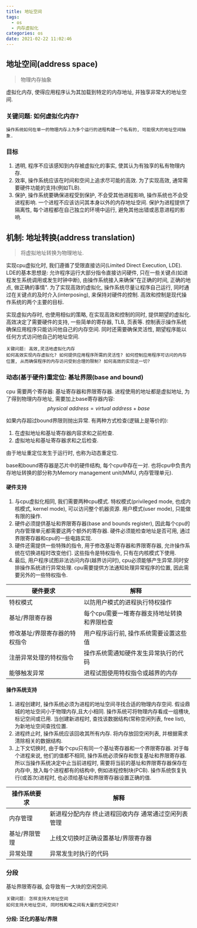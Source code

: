 ```yaml
---
title: 地址空间
tags:
  - os
  - 内存虚拟化
categories: os
date: 2021-02-22 11:02:46
---
```


## 地址空间(address space)
> 物理内存抽象  

虚拟化内存, 使得应用程序认为其加载到特定的内存地址, 并独享非常大的地址空间.  
### 关键问题: 如何虚拟化内存?
```
操作系统如何在单一的物理内存上为多个运行的进程构建一个私有的, 可能很大的地址空间抽象.
```
### 目标
1. 透明, 程序不应该感知到内存被虚拟化的事实, 使其认为有独享的私有物理内存.
2. 效率, 操作系统应该在时间和空间上追求尽可能的高效. 为了实现高效, 通常需要硬件功能的支持(例如TLB).
3. 保护, 操作系统要确保进程受到保护, 不会受其他进程影响, 操作系统也不会受进程影响. 一个进程不应该访问其本身以外的内存地址空间. 保护为进程提供了隔离性, 每个进程都在自己独立的环境中运行, 避免其他出错或恶意进程的影响.

## 机制: 地址转换(address translation)
> 将虚拟地址转换为物理地址.  

实现cpu虚拟化时, 我们遵循了受限直接访问(Limited Direct Execution, LDE). LDE的基本思想是: 允许程序运行大部分指令直接访问硬件, 只在一些关键点(如进程发生系统调用或发生时钟中断), 由操作系统接入来确保"在正确的时间, 正确的地点, 做正确的事情". 为了实现高效的虚拟化, 操作系统尽量让程序自己运行, 同时通过在关键点的及时介入(interposing), 来保持对硬件的控制. 高效和控制是现代操作系统的两个主要的目标.

实现虚拟内存时, 也使用相似的策略, 在实现高效和控制的同时, 提供期望的虚拟化. 高效决定了需要硬件的支持, 一些简单的寄存器, TLB, 页表等. 控制表示操作系统确保应用程序只能访问他自己的内存空间. 同时还需要确保灵活性, 期望程序能以任何方式访问他自己的地址空间.

```
关键问题: 高效,灵活地虚拟化内存
如何高效实现内存虚拟化? 如何提供应用程序所需的灵活性? 如何控制应用程序可访问的内存位置, 从而确保程序的内存访问受到合理的限制? 如何高效的实现这一切?
```

### 动态(基于硬件)重定位: 基址界限(base and bound)
cpu 需要两个寄存器: 基址寄存器和界限寄存器. 进程使用的地址都是虚拟地址, 为了得到物理内存地址, 需要加上base寄存器内容:
$$ physical \ address = virtual \ address + base $$

如果内存超过bound界限则抛出异常. 有两种方式检查(逻辑上是等价的):
1. 在虚拟地址和基址寄存器内容求和之前检查.
2. 虚拟地址和基址寄存器求和之后检查.

由于地址重定位发生于运行时, 也称为动态重定位.

base和bound寄存器是芯片中的硬件结构, 每个cpu中存在一对. 也将cpu中负责内存地址转换的部分称为Memory management unit(MMU, 内存管理单元).   

#### 硬件支持
1. 与cpu虚拟化相同, 我们需要两种cpu模式. 特权模式(privileged mode, 也成内核模式, kernel mode), 可以访问整个机器资源. 用户模式(user mode), 只能做有限的操作.  
2. 硬件必须提供基址和界限寄存器(base and bounds register), 因此每个cpu的内存管理单元都需要这两个额外的寄存器. 硬件必须能检查地址是否可用, 通过界限寄存器和cpu的一些电路实现.  
3. 硬件还需提供一些特殊的指令, 用于修改基址寄存器和界限寄存器, 允许操作系统在切换进程时改变他们. 这些指令是特权指令, 只有在内核模式下使用.
4. 最后, 用户程序试图非法访问内存(越界访问时), cpu必须能够产生异常.同时安排操作系统进行异常处理. cpu需要提供方法通知处理异常程序的位置, 因此需要另外的一些特权指令.

硬件要求 | 解释
--- | ---
特权模式 | 以防用户模式的进程执行特权操作
基址/界限寄存器 | 每个cpu需要一堆寄存器支持地址转换和界限检查
修改基址/界限寄存器的特权指令 | 用户程序运行前, 操作系统需要设置这些值
注册异常处理的特权指令 | 操作系统需通知硬件发生异常执行的代码
能够触发异常 | 进程试图使用特权指令或越界的内存

#### 操作系统支持
1. 进程创建时, 操作系统必须为进程的地址空间寻找合适的物理内存空间. 假设鼎城的地址空间小于物理内存,且大小相同. 操作系统可将物理内存看成一组槽块, 标记空间或已用. 当创建新进程时, 查找该数据结构(常称空闲列表, free list), 为新地址空间查找位置.
2. 进程终止时, 操作系统应该回收其所有内存. 将内存放回空闲列表, 并根据需求清除相关的数据结构.
3. 上下文切换时, 由于每个cpu只有同一个基址寄存器和一个界限寄存器. 对于每个进程来说, 他们的值都不相同, 操作系统必须保存和恢复基址和界限寄存器. 所以当操作系统决定中止当前进程时, 需要将当前的基址和界限寄存器保存在内存中, 放入每个进程都有的结构中, 例如进程控制块(PCB). 操作系统恢复执行(或首次)进程时, 也必须给基址和界限寄存器设置正确的值.

操作系统要求 | 解释
--- | ---
内存管理 | 新进程分配内存  终止进程回收内存  通常通过空闲列表管理
基址/界限管理 | 上线文切换时正确设置基址/界限寄存器
异常处理 | 异常发生时执行的代码

### 分段
基址界限寄存器, 会导致有一大块的空闲空间.
```
关键问题: 怎样支持大地址空间
如何支持大地址空间, 同时栈和堆之间有大量的空闲空间?
```
#### 分段: 泛化的基址/界限










